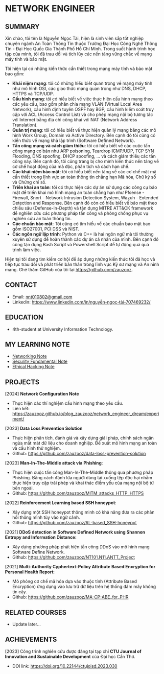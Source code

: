 # NETWORK ENGINEER

## SUMMARY

Xin chào, tôi tên là Nguyễn Ngọc Tài, hiện là sinh viên sắp tốt nghiệp chuyên ngành An Toàn Thông Tin thuộc Trường Đại Học Công Nghệ Thông Tin - Đại Học Quốc Gia Thành Phố Hồ Chí Minh. Trong suốt hành trình học tập của mình, tôi đã trau dồi và tích lũy các nền tảng vững chắc về mạng máy tính và bảo mật.

Tôi hiện tại có những kiến thức cần thiết trong mạng máy tính và bảo mật bao gồm:

- **Khái niệm mạng**: tôi có những hiểu biết quan trọng về mạng máy tính như mô hình OSI, các giao thức mạng quan trọng như DNS, DHCP, HTTPS và TCP/UDP.
- **Cấu hình mạng**: tôi có hiểu biết về việc thực hiện cấu hình mạng theo các yêu cầu, bao gồm phân chia mạng VLAN (Virtual Local Area Network), cấu hình định tuyến OSPF hay BGP, cấu hình kiểm soát truy cập với ACL (Access Control List) và cho phép mạng nội bộ tương tác với Internet bằng địa chỉ công khai với NAT (Network Address Translation).
- **Quản trị mạng**: tôi có hiểu biết về thực hiện quản lý mạng bằng các mô hình Work Group, Domain và Active Directory. Bên cạnh đó tôi cũng có kiến thức về mạng khả lập trình (Software Defined Network).
- **Tấn công mạng và cách giảm thiểu**: tôi có hiểu biết về các cuộc tấn công mạng cơ bản như ARP poisoning, Teardrop ICMP/UDP, TCP SYN Flooding, DNS spoofing, DHCP spoofing, ... và cách giảm thiểu các tấn công này. Bên cạnh đó, tôi cũng trang bị cho mình kiến thức nền tảng về cơ chế hoạt động của mã độc, phân tích và cách hạn chế.
- **Các khái niệm bảo mật**: tôi có hiểu biết nền tảng về các cơ chế mật mã cần thiết trong lĩnh vực an toàn thông tin chẳng hạn Mã hóa, Chữ ký số và Chứng chỉ số.
- **Triển khai an toàn**: tôi có thực hiện các dự án sử dụng các công cụ bảo mật để triển khai mô hình mạng an toàn chẳng hạn như Pfsense - Firewall, Snort - Network Intrusion Detection System, Wazuh - Extended Detection and Response. Bên cạnh đó còn có hiểu biết về bảo mật theo chiều sâu (Defense-In-Depth) và tận dụng MITRE ATT&CK framework để nghiên cứu các phương pháp tấn công và phòng chống phục vụ nghiên cứu an toàn thông tin.
- **Các chuẩn bảo mật**: Tôi cũng có tìm hiểu về các chuẩn bảo mật bao gồm ISO27001, PCI DSS và NIST.
- **Các ngôn ngữ lập trình**: Python và C++ là hai ngôn ngữ mà tôi thường xuyên sử dụng để hoàn thành các dự án cá nhân của mình. Bên cạnh đó cũng tận dụng Bash Script và Powershell Script để tự động quá quá trình làm việc.

Hiện tại tôi đang tìm kiếm cơ hội để áp dụng những kiến thức tôi đã học và tiếp tục trau dồi và phát triển bản thân trong lĩnh vực Kỹ sư mạng và An ninh mạng. Ghé thăm GitHub của tôi tại <https://github.com/zauzooz>.

## CONTACT

- Email: <nnt010802@gmail.com>
- Linkedin: <https://www.linkedin.com/in/nguyễn-ngọc-tài-707469232/>

## EDUCATION

- 4th-student at University Information Technology.

## MY LEARNING NOTE

- [Networking Note](/network_engineer_dream/index.md)
- [Security Fundamental Note](/security_fundamental/index.md)
- [Ethical Hacking Note](/ethical_hacking/index.md)

## PROJECTS

[2024] **Network Configuration Note**

- Thực hiện các thí nghiệm cấu hình mạng theo yêu cầu.
- Liên kết: <https://zauzooz.github.io/blog_zauzooz/network_engineer_dream/experiment/>

[2023] **Data Loss Prevention Solution**

- Thực hiện phân tích, đánh giá và xây dựng giải pháp, chính sách ngăn ngừa mất mát dữ liệu cho doanh nghiệp. Đề xuất mô hình mạng an toàn và cấu hình thử nghiệm.
- Github: <https://github.com/zauzooz/data-loss-prevention-solution>

[2023] **Man-In-The-Middle attack via Phishing**:

- Thực hiện cuộc tấn công Man-In-The-Middle thông qua phương pháp Phishing. Bằng cách đánh lừa người dùng tải xuống tệp độc hại nhằm thực hiện truy cập trái phép và khai thác điểm yếu của mạng nội bộ từ bên ngoài.
- Github: <https://github.com/zauzooz/MITM_attacks_HTTP_HTTPS>

[2022] **Reinforcement Learning based SSH honeypot**:

- Xây dựng một SSH honeypot thông minh có khả năng đưa ra các phản hồi thông mình tùy vào ngữ cảnh.
- Github: <https://github.com/zauzooz/RL-based_SSH-honeypot>

[2021] **DDoS detection in Software Defined Network using Shannon Entropy and Information Distance**:

- Xây dựng phương pháp phát hiện tấn công DDoS vào mô hình mạng Software Define Network.
- Github: <https://github.com/zauzooz/NT101.N11.ANTT_Project>

[2021] **Multi-Authority Cyphertext-Policy Attribute Based Encryption for Personal Health Report**:

- Mô phỏng cơ chế mã hóa dựa vào thuộc tính (Attribute Based Encryption) ứng dụng vào lưu trữ dữ liệu trên hệ thống đám mây không tin cậy.
- Github: <https://github.com/zauzooz/MA-CP-ABE_for_PHR>

## RELATED COURSES

- Update later...

## ACHIEVEMENTS

[2023] Công trình nghiên cứu được đăng tại tạp chí **CTU Journal of Innovation and Sustainable Development** của Đại học Cần Thơ.

- DOI link: <https://doi.org/10.22144/ctujoisd.2023.030>
